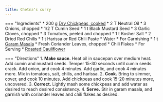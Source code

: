 ```yaml
---
title: Chetna's curry
---
```

=== "Ingredients"
    * 200 g [Dry Chickpeas, cooked](../legumes/beans/index.md)
    * 2 T Neutral Oil
    * 3 Onions, chopped
    * 1/2 T Cumin Seed
    * 1 t Black Mustard Seed
    * 3 Garlic Cloves, chopped
    * 3 Tomatoes, peeled and chopped
    * 1 t Kosher Salt
    * 2 Dried Red Chilis
    * 1 t Harissa or Red Chili Paste
    * Water
    * For Garnishing
        * 1 t [Garam Masala](../seasonings/garam-masala.md)
        * Fresh Coriander Leaves, chopped
        * Chili Flakes
    * For Serving
        * [Roasted Cauliflower](../vegetables/oven-roasted-vegetables/oven-roasted-cauliflower.md)

=== "Directions"
    1. **Make sauce.** Heat oil in saucepan over medium heat. Add cumin and mustard seeds. Temper 15-30 seconds until cumin seeds crack. Add onion, and cook 4 minutes. Add garlic, and cook 4 minutes more. Mix in tomatoes, salt, chilis, and harissa.
    2. **Cook.** Bring to simmer, cover, and cook 10 minutes. Add chickpeas and cook 15-20 minutes more, uncovered.
    3. **Correct.** Lightly mash some chickpeas and add water as desired to reach desired consistency.
    4. **Serve.** Stir in garam masala, and garnish with coriander leaves and chili flakes as desired.

[^makan]:
    Makan, Chetna.
    ["Roast Cauliflower Chickpea Curry."](https://chetnamakan.co.uk/roast-cauliflower-chickpea-curry/)
    chetnamakan.co.uk.
